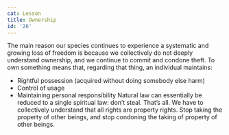 ```yaml
---
cat: Lesson
title: Ownership
id: '26'
---
```


The main reason our species continues to experience a systematic and growing loss of
freedom is because we collectively do not deeply understand ownership, and we continue to
commit and condone theft.
To own something means that, regarding that thing, an individual maintains:
- Rightful possession (acquired without doing somebody else harm)
- Control of usage
- Maintaining personal responsibility
Natural law can essentially be reduced to a single spiritual law: don’t steal. That’s all.
We have to collectively understand that all rights are property rights. Stop taking the property
of other beings, and stop condoning the taking of property of other beings.
